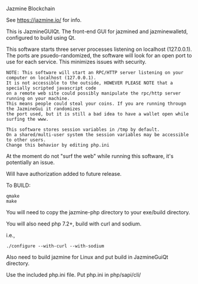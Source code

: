 Jazmine Blockchain

See https://jazmine.io/ for info.

This is JazmineGUIQt. The front-end GUI for jazmined and jazminewalletd, configured to build using Qt.

This software starts three server processes listening on localhost (127.0.0.1). The ports are psuedo-randomized, 
the software will look for an open port to use for each service. This minimizes issues with security.


```
NOTE: This software will start an RPC/HTTP server listening on your computer on localhost (127.0.0.1). 
It is not accessible to the outside, HOWEVER PLEASE NOTE that a specially scripted javascript code 
on a remote web site could possibly manipulate the rpc/http server running on your machine. 
This means people could steal your coins. If you are running througn the JazmineGui it randomizes
the port used, but it is still a bad idea to have a wallet open while surfing the www.

This software stores session variables in /tmp by default. 
On a shared/multi-user system the session variables may be accessible to other users.
Change this behavior by editing php.ini
```

At the moment do not "surf the web" while running this software, it's potentially an issue. 

Will have authorization added to future release.



To BUILD:

```
qmake
make
```

You will need to copy the jazmine-php directory to your exe/build directory.

You will also need php 7.2+, build with curl and sodium.

i.e.,
```
./configure --with-curl --with-sodium
```


Also need to build jazmine for Linux and put build in JazmineGuiQt directory.

Use the included php.ini file. Put php.ini in php/sapi/cli/




